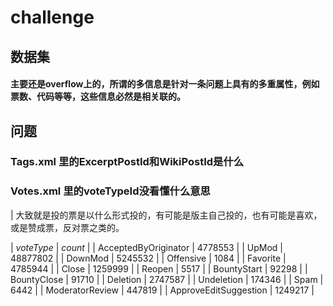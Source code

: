 challenge
============

## 数据集
#### 主要还是overflow上的，所谓的多信息是针对一条问题上具有的多重属性，例如票数、代码等等，这些信息必然是相关联的。


## 问题
### Tags.xml 里的ExcerptPostId和WikiPostId是什么
### Votes.xml 里的voteTypeId没看懂什么意思
   | 大致就是投的票是以什么形式投的，有可能是版主自己投的，也有可能是喜欢，或是赞成票，反对票之类的。

|  *voteType*  |  *count*  |
| AcceptedByOriginator | 4778553 |
| UpMod  | 48877802 |
| DownMod  | 5245532 |
| Offensive | 1084 | 
| Favorite | 4785944 |
| Close | 1259999 |
| Reopen | 5517 |
| BountyStart | 92298 |
| BountyClose | 91710 |
| Deletion | 2747587 |
| Undeletion | 174346 |
| Spam | 6442 |
| ModeratorReview | 447819 |
| ApproveEditSuggestion |  1249217 | 




